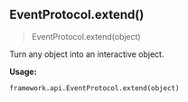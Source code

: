 
## EventProtocol.extend()

> EventProtocol.extend(object)

Turn any object into an interactive object.

**Usage:**

    framework.api.EventProtocol.extend(object)
